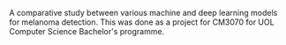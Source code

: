 A comparative study between various machine and deep learning models for melanoma detection. This was done as a project for CM3070 for UOL Computer Science Bachelor's programme.

